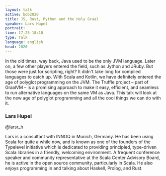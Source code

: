 ```yaml
---
layout: talk
active: bob2020
title: JS, Rust, Python and the Holy Graal
speaker: Lars Hupel
portrait:
time: 17:25-18:10
type: Talk
language: english
head: 2020
---
```


In the old times, way back, Java used to be the only JVM
language. Later on, a few other players entered the field, such as
Jython and JRuby. But those were just for scripting, right? It didn't
take long for compiled languages to catch up. With Scala and Kotlin,
we have definitely entered the age of polyglot programming on the
JVM. The Truffle project – part of GraalVM – is a promising approach
to make it easy, efficient, and seamless to run alternative languages
on the same VM as Java. This talk will look at the new age of polyglot
programming and all the cool things we can do with it.

### Lars Hupel

[@larsr_h](http://www.twitter.com/larsr_h)

Lars is a consultant with INNOQ in Munich, Germany. He has been using
Scala for quite a while now, and is known as one of the founders of
the Typelevel initiative which is dedicated to providing principled,
type-driven Scala libraries in a friendly, welcoming environment. A
frequent conference speaker and community representative at the Scala
Center Advisory Board, he is active in the open source community,
particularly in Scala. He also enjoys programming in and talking about
Haskell, Prolog, and Rust.
